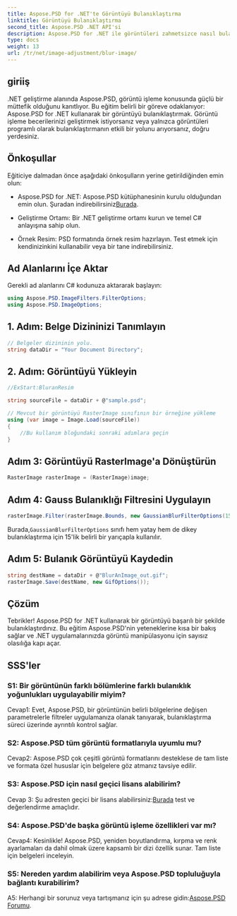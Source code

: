 ```yaml
---
title: Aspose.PSD for .NET'te Görüntüyü Bulanıklaştırma
linktitle: Görüntüyü Bulanıklaştırma
second_title: Aspose.PSD .NET API'si
description: Aspose.PSD for .NET ile görüntüleri zahmetsizce nasıl bulanıklaştıracağınızı öğrenin. C# projelerinizde kusursuz görüntü işleme için adım adım kılavuz.
type: docs
weight: 13
url: /tr/net/image-adjustment/blur-image/
---
```

## giriiş

.NET geliştirme alanında Aspose.PSD, görüntü işleme konusunda güçlü bir müttefik olduğunu kanıtlıyor. Bu eğitim belirli bir göreve odaklanıyor: Aspose.PSD for .NET kullanarak bir görüntüyü bulanıklaştırmak. Görüntü işleme becerilerinizi geliştirmek istiyorsanız veya yalnızca görüntüleri programlı olarak bulanıklaştırmanın etkili bir yolunu arıyorsanız, doğru yerdesiniz.

## Önkoşullar

Eğiticiye dalmadan önce aşağıdaki önkoşulların yerine getirildiğinden emin olun:

-  Aspose.PSD for .NET: Aspose.PSD kütüphanesinin kurulu olduğundan emin olun. Şuradan indirebilirsiniz[Burada](https://releases.aspose.com/psd/net/).

- Geliştirme Ortamı: Bir .NET geliştirme ortamı kurun ve temel C# anlayışına sahip olun.

- Örnek Resim: PSD formatında örnek resim hazırlayın. Test etmek için kendinizinkini kullanabilir veya bir tane indirebilirsiniz.

## Ad Alanlarını İçe Aktar

Gerekli ad alanlarını C# kodunuza aktararak başlayın:

```csharp
using Aspose.PSD.ImageFilters.FilterOptions;
using Aspose.PSD.ImageOptions;
```

## 1. Adım: Belge Dizininizi Tanımlayın

```csharp
// Belgeler dizininin yolu.
string dataDir = "Your Document Directory";
```

## 2. Adım: Görüntüyü Yükleyin

```csharp
//ExStart:BluranResim

string sourceFile = dataDir + @"sample.psd";

// Mevcut bir görüntüyü RasterImage sınıfının bir örneğine yükleme
using (var image = Image.Load(sourceFile))
{
    //Bu kullanım bloğundaki sonraki adımlara geçin
}
```

## Adım 3: Görüntüyü RasterImage'a Dönüştürün

```csharp
RasterImage rasterImage = (RasterImage)image;
```

## Adım 4: Gauss Bulanıklığı Filtresini Uygulayın

```csharp
rasterImage.Filter(rasterImage.Bounds, new GaussianBlurFilterOptions(15, 15));
```

 Burada,`GaussianBlurFilterOptions` sınıfı hem yatay hem de dikey bulanıklaştırma için 15'lik belirli bir yarıçapla kullanılır.

## Adım 5: Bulanık Görüntüyü Kaydedin

```csharp
string destName = dataDir + @"BlurAnImage_out.gif";
rasterImage.Save(destName, new GifOptions());
```

## Çözüm

Tebrikler! Aspose.PSD for .NET kullanarak bir görüntüyü başarılı bir şekilde bulanıklaştırdınız. Bu eğitim Aspose.PSD'nin yeteneklerine kısa bir bakış sağlar ve .NET uygulamalarınızda görüntü manipülasyonu için sayısız olasılığa kapı açar.

## SSS'ler

### S1: Bir görüntünün farklı bölümlerine farklı bulanıklık yoğunlukları uygulayabilir miyim?

Cevap1: Evet, Aspose.PSD, bir görüntünün belirli bölgelerine değişen parametrelerle filtreler uygulamanıza olanak tanıyarak, bulanıklaştırma süreci üzerinde ayrıntılı kontrol sağlar.

### S2: Aspose.PSD tüm görüntü formatlarıyla uyumlu mu?

Cevap2: Aspose.PSD çok çeşitli görüntü formatlarını desteklese de tam liste ve formata özel hususlar için belgelere göz atmanız tavsiye edilir.

### S3: Aspose.PSD için nasıl geçici lisans alabilirim?

 Cevap 3: Şu adresten geçici bir lisans alabilirsiniz:[Burada](https://purchase.aspose.com/temporary-license/) test ve değerlendirme amaçlıdır.

### S4: Aspose.PSD'de başka görüntü işleme özellikleri var mı?

Cevap4: Kesinlikle! Aspose.PSD, yeniden boyutlandırma, kırpma ve renk ayarlamaları da dahil olmak üzere kapsamlı bir dizi özellik sunar. Tam liste için belgeleri inceleyin.

### S5: Nereden yardım alabilirim veya Aspose.PSD topluluğuyla bağlantı kurabilirim?

 A5: Herhangi bir sorunuz veya tartışmanız için şu adrese gidin:[Aspose.PSD Forumu](https://forum.aspose.com/c/psd/34).